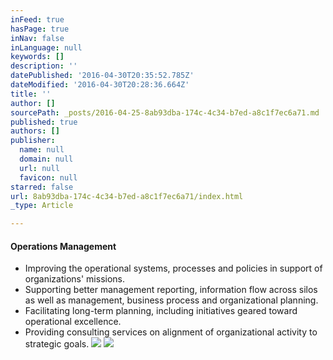 ```yaml
---
inFeed: true
hasPage: true
inNav: false
inLanguage: null
keywords: []
description: ''
datePublished: '2016-04-30T20:35:52.785Z'
dateModified: '2016-04-30T20:28:36.664Z'
title: ''
author: []
sourcePath: _posts/2016-04-25-8ab93dba-174c-4c34-b7ed-a8c1f7ec6a71.md
published: true
authors: []
publisher:
  name: null
  domain: null
  url: null
  favicon: null
starred: false
url: 8ab93dba-174c-4c34-b7ed-a8c1f7ec6a71/index.html
_type: Article

---
```

#### Operations Management

* Improving the operational systems, processes and policies in support of organizations' missions.
* Supporting better management reporting, information flow across silos as well as management, business process and organizational planning.
* Facilitating long-term planning, including initiatives geared toward operational excellence.
* Providing consulting services on alignment of organizational activity to strategic goals.
![](https://the-grid-user-content.s3-us-west-2.amazonaws.com/fb1cfcde-c827-4542-8974-cc1182c61c67.jpg)
![](https://the-grid-user-content.s3-us-west-2.amazonaws.com/e44e0704-ebf7-4b3d-8578-b291a8fed0a9.jpg)